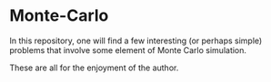 # Monte-Carlo

In this repository, one will find a few interesting (or perhaps simple) problems that involve some element of Monte Carlo
simulation.

These are all for the enjoyment of the author.
